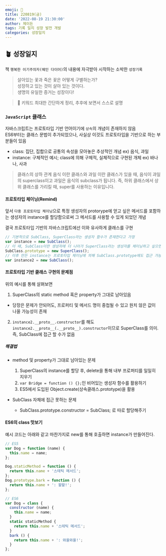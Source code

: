 ```yaml
---
emoji: 🌱
title: 220819(금)
date: '2022-08-19 21:30:00'
author: 제이든
tags: 기록 일지 성장 발전 개발
categories: 성장일지
---
```


## 🪴 성장일지

책 `행복한 이기주의자(웨인 다이어)`의 내용에 자극받아 시작하는 소박한 `성장기록`

> 살아있는 꽃과 죽은 꽃은 어떻게 구별하는가?<br/>
> 성장하고 있는 것이 살아 있는 것이다.<br/>
> 생명의 유일한 증거는 성장이다!

> 🌳 키워드
> 최대한 간단하게 정리, 추후에 보면서 스스로 설명

### `JavaScript` 클래스

자바스크립트는 프로토타입 기반 언어이기에 `상속`의 개념이 존재하지 않음<br/>
ES6부터는 클래스 문법이 추가되었으나, 사실상 이것도 프로토타입을 기반으로 하는 부분들이 있음<br/>

- class: 집단, 집합으로 공통의 속성을 모아놓은 추상적인 개념 ex) 음식, 과일
- instance: 구체적인 예시; class에 의해 구체적, 실체적으로 구현된 개체 ex) 바나나, 사과

> 클래스의 상하 관계
> 음식 이란 클래스와 과일 이란 클래스가 있을 때, 음식이 과일의 superclass이고 과일은 음식의 subclass가 됩니다.
> 즉, 하위 클래스에서 상위 클래스를 가리킬 때, super를 사용하는 이유입니다.

#### 프로토타입 체이닝(Remind)

앞서 `다중 프로토타입 체이닝`으로 특정 생성자의 protorype에 얻고 싶은 메서드를 포함하는 생성자의 instance를 할당함으로써 그 메서드를 사용할 수 있게 되었던 개념

결국 프로토타입 기반의 자바스크립트에선 이와 유사하게 클래스를 구현

```js
// 기본적으로 SubClass, SuperClass라는 생성자 함수가 존재한다고 가정
var instance = new SubClass();
// 이 때, SubClass이란 생성자에 더 나아가 SuperClass라는 생성자를 체이닝하고 싶으면
SubClass.prototype = new SuperClass();
// 이후 만든 instance는 프로토타입 체이닝에 의해 SubClass.prototype에도 접근 가능
var instance2 = new SubClass();
```

#### 프로토타입 기반 클래스 구현의 문제점

위의 예시를 통해 살펴보면

1. SuperClass의 static method 혹은 property가 그대로 남아있음

- 당장은 문제가 안되어도, 프로퍼티 및 메서드 명이 중첩될 수 있고 원치 않은 값이 나올 가능성이 존재

2. `instance2.__proto__.constructor`를 해도 `instance2.__proto__(.__proto__).constructor`이므로 SuperClass를 의미. 즉, SubClass에 접근 할 수가 없음

##### 해결법

- method 및 property가 그대로 남아있는 문제

  1. SuperClass의 instance를 할당 후, delete을 통해 내부 프로퍼티를 일일히 지우기
  2. `var Bridge = function () {};`인 비어있는 생성자 함수를 활용하기
  3. ES5에서 도입된 Object.create(상속클래스.prototype)을 활용

- SubClass 자체에 접근 못하는 문제
  - SubClass.prototype.constructor = SubClass; 로 따로 할당해주기

#### ES6의 class 맛보기

예시 코드는 아래와 같고 마찬가지로 new를 통해 호출하면 instance가 만들어진다.

```js
// ES5
var Dog = function (name) {
  this.name = name;
};

Dog.staticMethod = function () {
  return this.name + '스테틱 메서드';
};
Dog.prototype.bark = function () {
  return this.name + ': 왈왈!';
};

// ES6
var Dog = class {
  constructor (name) {
    this.name = name;
  }
  static staticMethod {
    return this.name + '스테틱 메서드';
  }
  bark () {
    return this.name + ': 와울와울!';
  }
};
```

```toc

```
